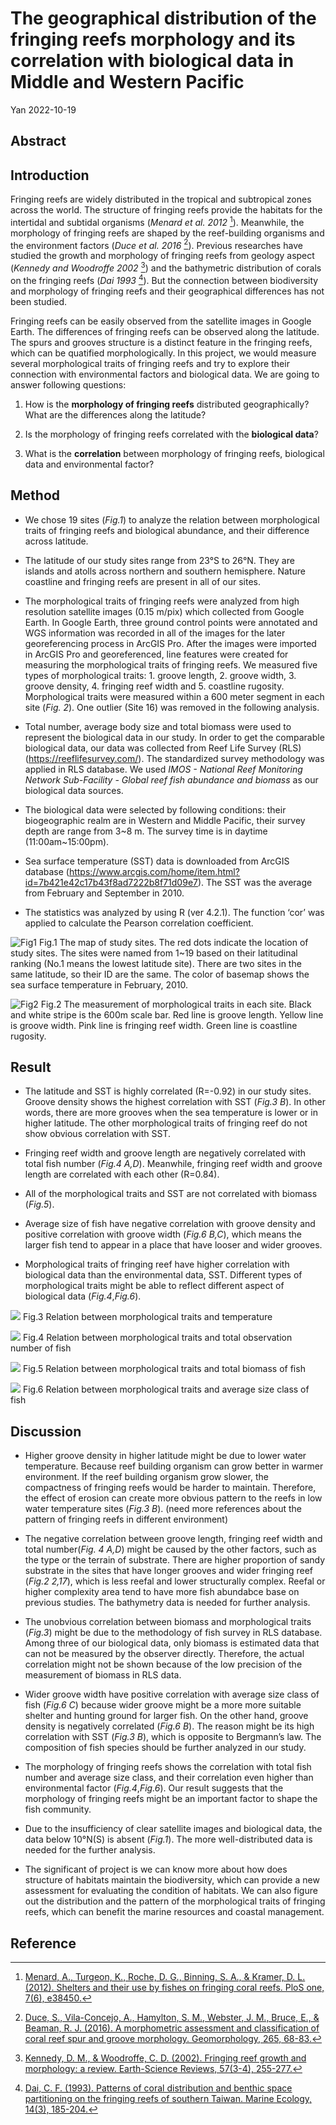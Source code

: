 The geographical distribution of the fringing reefs morphology and its
correlation with biological data in Middle and Western Pacific
================
Yan
2022-10-19

## Abstract

## Introduction

Fringing reefs are widely distributed in the tropical and subtropical
zones across the world. The structure of fringing reefs provide the
habitats for the intertidal and subtidal organisms (*Menard et al. 2012*
[^1]). Meanwhile, the morphology of fringing reefs are shaped by the
reef-building organisms and the environment factors (*Duce et al. 2016*
[^2]). Previous researches have studied the growth and morphology of
fringing reefs from geology aspect (*Kennedy and Woodroffe 2002* [^3])
and the bathymetric distribution of corals on the fringing reefs (*Dai
1993* [^4]). But the connection between biodiversity and morphology of
fringing reefs and their geographical differences has not been studied.

Fringing reefs can be easily observed from the satellite images in
Google Earth. The differences of fringing reefs can be observed along
the latitude. The spurs and grooves structure is a distinct feature in
the fringing reefs, which can be quatified morphologically. In this
project, we would measure several morphological traits of fringing reefs
and try to explore their connection with environmental factors and
biological data. We are going to answer following questions:

1.  How is the **morphology of fringing reefs** distributed
    geographically? What are the differences along the latitude?

2.  Is the morphology of fringing reefs correlated with the **biological
    data**?

3.  What is the **correlation** between morphology of fringing reefs,
    biological data and environmental factor?

## Method

-   We chose 19 sites (*Fig.1*) to analyze the relation between
    morphological traits of fringing reefs and biological abundance, and
    their difference across latitude.

-   The latitude of our study sites range from 23°S to 26°N. They are
    islands and atolls across northern and southern hemisphere. Nature
    coastline and fringing reefs are present in all of our sites.

-   The morphological traits of fringing reefs were analyzed from high
    resolution satellite images (0.15 m/pix) which collected from Google
    Earth. In Google Earth, three ground control points were annotated
    and WGS information was recorded in all of the images for the later
    georeferencing process in ArcGIS Pro. After the images were imported
    in ArcGIS Pro and georeferenced, line features were created for
    measuring the morphological traits of fringing reefs. We measured
    five types of morphological traits: 1. groove length, 2. groove
    width, 3. groove density, 4. fringing reef width and 5. coastline
    rugosity. Morphological traits were measured within a 600 meter
    segment in each site (*Fig. 2*). One outlier (Site 16) was removed
    in the following analysis.

-   Total number, average body size and total biomass were used to
    represent the biological data in our study. In order to get the
    comparable biological data, our data was collected from Reef Life
    Survey (RLS) (<https://reeflifesurvey.com/>). The standardized
    survey methodology was applied in RLS database. We used *IMOS -
    National Reef Monitoring Network Sub-Facility - Global reef fish
    abundance and biomass* as our biological data sources.

-   The biological data were selected by following conditions: their
    biogeographic realm are in Western and Middle Pacific, their survey
    depth are range from 3\~8 m. The survey time is in daytime
    (11:00am\~15:00pm).

-   Sea surface temperature (SST) data is downloaded from ArcGIS
    database
    (<https://www.arcgis.com/home/item.html?id=7b421e42c17b43f8ad7222b8f71d09e7>).
    The SST was the average from February and September in 2010.

-   The statistics was analyzed by using R (ver 4.2.1). The function
    ‘cor’ was applied to calculate the Pearson correlation coefficient.

![Fig1](output/sites_temp.PNG) Fig.1 The map of study sites. The red
dots indicate the location of study sites. The sites were named from
1\~19 based on their latitudinal ranking (No.1 means the lowest latitude
site). There are two sites in the same latitude, so their ID are the
same. The color of basemap shows the sea surface temperature in
February, 2010.

![Fig2](output/Sites_fig.jpg) Fig.2 The measurement of morphological
traits in each site. Black and white stripe is the 600m scale bar. Red
line is groove length. Yellow line is groove width. Pink line is
fringing reef width. Green line is coastline rugosity.

## Result

-   The latitude and SST is highly correlated (R=-0.92) in our study
    sites. Groove density shows the highest correlation with SST (*Fig.3
    B*). In other words, there are more grooves when the sea temperature
    is lower or in higher latitude. The other morphological traits of
    fringing reef do not show obvious correlation with SST.

-   Fringing reef width and groove length are negatively correlated with
    total fish number (*Fig.4 A,D*). Meanwhile, fringing reef width and
    groove length are correlated with each other (R=0.84).

-   All of the morphological traits and SST are not correlated with
    biomass (*Fig.5*).

-   Average size of fish have negative correlation with groove density
    and positive correlation with groove width (*Fig.6 B,C*), which
    means the larger fish tend to appear in a place that have looser and
    wider grooves.

-   Morphological traits of fringing reef have higher correlation with
    biological data than the environmental data, SST. Different types of
    morphological traits might be able to reflect different aspect of
    biological data (*Fig.4*,*Fig.6*).

![](FinalProject_Yan_files/figure-gfm/data%20explore-1-1.png)<!-- -->
Fig.3 Relation between morphological traits and temperature

![](FinalProject_Yan_files/figure-gfm/data%20explore-2-1.png)<!-- -->
Fig.4 Relation between morphological traits and total observation number
of fish

![](FinalProject_Yan_files/figure-gfm/data%20explore-3-1.png)<!-- -->
Fig.5 Relation between morphological traits and total biomass of fish

![](FinalProject_Yan_files/figure-gfm/data%20explore-4-1.png)<!-- -->
Fig.6 Relation between morphological traits and average size class of
fish

## Discussion

-   Higher groove density in higher latitude might be due to lower water
    temperature. Because reef building organism can grow better in
    warmer environment. If the reef building organism grow slower, the
    compactness of fringing reefs would be harder to maintain.
    Therefore, the effect of erosion can create more obvious pattern to
    the reefs in low water temperature sites (*Fig.3 B*). (need more
    references about the pattern of fringing reefs in different
    environment)

-   The negative correlation between groove length, fringing reef width
    and total number(*Fig. 4 A,D*) might be caused by the other factors,
    such as the type or the terrain of substrate. There are higher
    proportion of sandy substrate in the sites that have longer grooves
    and wider fringing reef (*Fig.2 2,17*), which is less reefal and
    lower structurally complex. Reefal or higher complexity area tend to
    have more fish abundabce base on previous studies. The bathymetry
    data is needed for further analysis.

-   The unobvious correlation between biomass and morphological traits
    (*Fig.3*) might be due to the methodology of fish survey in RLS
    database. Among three of our biological data, only biomass is
    estimated data that can not be measured by the observer directly.
    Therefore, the actual correlation might not be shown because of the
    low precision of the measurement of biomass in RLS data.

-   Wider groove width have positive correlation with average size class
    of fish (*Fig.6 C*) because wider groove might be a more more
    suitable shelter and hunting ground for larger fish. On the other
    hand, groove density is negatively correlated (*Fig.6 B*). The
    reason might be its high correlation with SST (*Fig.3 B*), which is
    opposite to Bergmann’s law. The composition of fish species should
    be further analyzed in our study.

-   The morphology of fringing reefs shows the correlation with total
    fish number and average size class, and their correlation even
    higher than environmental factor (*Fig.4*,*Fig.6*). Our result
    suggests that the morphology of fringing reefs might be an important
    factor to shape the fish community.

-   Due to the insufficiency of clear satellite images and biological
    data, the data below 10°N(S) is absent (*Fig.1*). The more
    well-distributed data is needed for the further analysis.

-   The significant of project is we can know more about how does
    structure of habitats maintain the biodiversity, which can provide a
    new assessment for evaluating the condition of habitats. We can also
    figure out the distribution and the pattern of the morphological
    traits of fringing reefs, which can benefit the marine resources and
    coastal management.

## Reference

[^1]: [Menard, A., Turgeon, K., Roche, D. G., Binning, S. A., & Kramer,
    D. L. (2012). Shelters and their use by fishes on fringing coral
    reefs. PloS one, 7(6),
    e38450.](https://doi.org/10.1371/journal.pone.0038450)

[^2]: [Duce, S., Vila-Concejo, A., Hamylton, S. M., Webster, J. M.,
    Bruce, E., & Beaman, R. J. (2016). A morphometric assessment and
    classification of coral reef spur and groove morphology.
    Geomorphology, 265,
    68-83.](https://doi.org/10.1016/j.geomorph.2016.04.018)

[^3]: [Kennedy, D. M., & Woodroffe, C. D. (2002). Fringing reef growth
    and morphology: a review. Earth-Science Reviews, 57(3-4),
    255-277.](https://doi.org/10.1016/S0012-8252(01)00077-0)

[^4]: [Dai, C. F. (1993). Patterns of coral distribution and benthic
    space partitioning on the fringing reefs of southern Taiwan. Marine
    Ecology, 14(3),
    185-204.](https://doi.org/10.1111/j.1439-0485.1993.tb00479.x)
